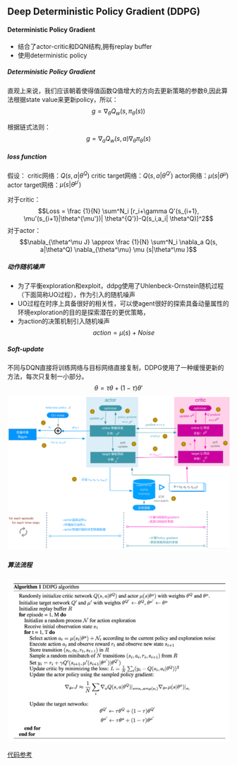 ## Deep Deterministic Policy Gradient (DDPG) 
#### Deterministic Policy Gradient
* 结合了actor-critic和DQN结构,拥有replay buffer
* 使用deterministic policy


##### Deterministic Policy Gradient
直观上来说，我们应该朝着使得值函数Q值增大的方向去更新策略的参数θ,因此算法根据state value来更新policy，所以：
$$g=\nabla_\theta Q_w(s, \pi_\theta (s))$$

根据链式法则：
$$g=\nabla_a Q_w(s, a) \nabla_\theta \pi_\theta (s)$$  
##### loss function
假设：
critic网络：$Q(s,a|\theta^Q)$
critic target网络：$Q(s,a|\theta^{Q'})$
actor网络：$\mu(s|\theta^\mu)$
actor target网络：$\mu(s|\theta^{\mu'})$

对于critic：
$$Loss = \frac {1}{N} \sum^N_i [r_i+\gamma Q'(s_{i+1}, \mu'(s_{i+1}|\theta^{\mu'})| \theta^{Q'})-Q(s_i,a_i| \theta^Q)]^2$$
对于actor：
$$\nabla_{\theta^\mu J} \approx \frac {1}{N} \sum^N_i \nabla_a Q(s, a|\theta^Q) \nabla_{\theta^\mu} \mu (s|\theta^\mu )$$
##### 动作随机噪声
* 为了平衡exploration和exploit，ddpg使用了Uhlenbeck-Ornstein随机过程（下面简称UO过程），作为引入的随机噪声
* UO过程在时序上具备很好的相关性，可以使agent很好的探索具备动量属性的环境exploration的目的是探索潜在的更优策略，
* 为action的决策机制引入随机噪声  
$$action = \mu(s)+Noise$$

##### Soft-update
不同与DQN直接将训练网络与目标网络直接复制，DDPG使用了一种缓慢更新的方法，每次只复制一小部分。
$$\theta = \tau \theta + (1-\tau)\theta'$$
![avatar](imgs/ddpg.jpeg)
##### 算法流程
![avatar](imgs/DDPG-alg.png)

[代码参考](https://github.com/udacity/deep-reinforcement-learning)